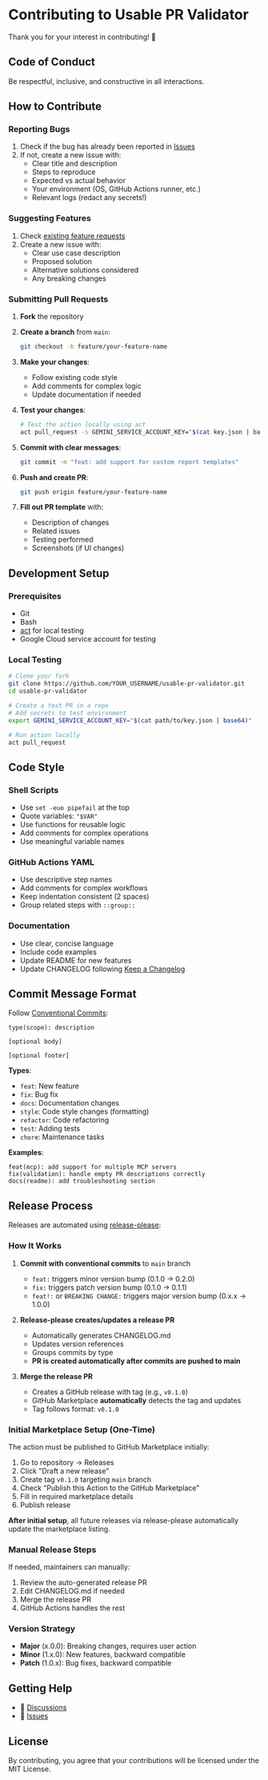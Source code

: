 # Contributing to Usable PR Validator

Thank you for your interest in contributing! 🎉

## Code of Conduct

Be respectful, inclusive, and constructive in all interactions.

## How to Contribute

### Reporting Bugs

1. Check if the bug has already been reported in [Issues](https://github.com/flowcore/usable-pr-validator/issues)
2. If not, create a new issue with:
   - Clear title and description
   - Steps to reproduce
   - Expected vs actual behavior
   - Your environment (OS, GitHub Actions runner, etc.)
   - Relevant logs (redact any secrets!)

### Suggesting Features

1. Check [existing feature requests](https://github.com/flowcore/usable-pr-validator/issues?q=is%3Aissue+is%3Aopen+label%3Aenhancement)
2. Create a new issue with:
   - Clear use case description
   - Proposed solution
   - Alternative solutions considered
   - Any breaking changes

### Submitting Pull Requests

1. **Fork** the repository
2. **Create a branch** from `main`:
   ```bash
   git checkout -b feature/your-feature-name
   ```

3. **Make your changes**:
   - Follow existing code style
   - Add comments for complex logic
   - Update documentation if needed

4. **Test your changes**:
   ```bash
   # Test the action locally using act
   act pull_request -s GEMINI_SERVICE_ACCOUNT_KEY="$(cat key.json | base64)"
   ```

5. **Commit with clear messages**:
   ```bash
   git commit -m "feat: add support for custom report templates"
   ```

6. **Push and create PR**:
   ```bash
   git push origin feature/your-feature-name
   ```

7. **Fill out PR template** with:
   - Description of changes
   - Related issues
   - Testing performed
   - Screenshots (if UI changes)

## Development Setup

### Prerequisites

- Git
- Bash
- [act](https://github.com/nektos/act) for local testing
- Google Cloud service account for testing

### Local Testing

```bash
# Clone your fork
git clone https://github.com/YOUR_USERNAME/usable-pr-validator.git
cd usable-pr-validator

# Create a test PR in a repo
# Add secrets to test environment
export GEMINI_SERVICE_ACCOUNT_KEY="$(cat path/to/key.json | base64)"

# Run action locally
act pull_request
```

## Code Style

### Shell Scripts

- Use `set -euo pipefail` at the top
- Quote variables: `"$VAR"`
- Use functions for reusable logic
- Add comments for complex operations
- Use meaningful variable names

### GitHub Actions YAML

- Use descriptive step names
- Add comments for complex workflows
- Keep indentation consistent (2 spaces)
- Group related steps with `::group::`

### Documentation

- Use clear, concise language
- Include code examples
- Update README for new features
- Update CHANGELOG following [Keep a Changelog](https://keepachangelog.com/)

## Commit Message Format

Follow [Conventional Commits](https://www.conventionalcommits.org/):

```
type(scope): description

[optional body]

[optional footer]
```

**Types**:
- `feat`: New feature
- `fix`: Bug fix
- `docs`: Documentation changes
- `style`: Code style changes (formatting)
- `refactor`: Code refactoring
- `test`: Adding tests
- `chore`: Maintenance tasks

**Examples**:
```
feat(mcp): add support for multiple MCP servers
fix(validation): handle empty PR descriptions correctly
docs(readme): add troubleshooting section
```

## Release Process

Releases are automated using [release-please](https://github.com/google-github-actions/release-please-action):

### How It Works

1. **Commit with conventional commits** to `main` branch
   - `feat:` triggers minor version bump (0.1.0 → 0.2.0)
   - `fix:` triggers patch version bump (0.1.0 → 0.1.1)
   - `feat!:` or `BREAKING CHANGE:` triggers major version bump (0.x.x → 1.0.0)

2. **Release-please creates/updates a release PR**
   - Automatically generates CHANGELOG.md
   - Updates version references
   - Groups commits by type
   - **PR is created automatically after commits are pushed to main**

3. **Merge the release PR**
   - Creates a GitHub release with tag (e.g., `v0.1.0`)
   - GitHub Marketplace **automatically** detects the tag and updates
   - Tag follows format: `v0.1.0`

### Initial Marketplace Setup (One-Time)

The action must be published to GitHub Marketplace initially:

1. Go to repository → Releases
2. Click "Draft a new release"
3. Create tag `v0.1.0` targeting `main` branch
4. Check "Publish this Action to the GitHub Marketplace"
5. Fill in required marketplace details
6. Publish release

**After initial setup**, all future releases via release-please automatically update the marketplace listing.

### Manual Release Steps

If needed, maintainers can manually:

1. Review the auto-generated release PR
2. Edit CHANGELOG.md if needed
3. Merge the release PR
4. GitHub Actions handles the rest

### Version Strategy

- **Major** (x.0.0): Breaking changes, requires user action
- **Minor** (1.x.0): New features, backward compatible
- **Patch** (1.0.x): Bug fixes, backward compatible

## Getting Help

- 💬 [Discussions](https://github.com/flowcore/usable-pr-validator/discussions)
- 🐛 [Issues](https://github.com/flowcore/usable-pr-validator/issues)

## License

By contributing, you agree that your contributions will be licensed under the MIT License.
